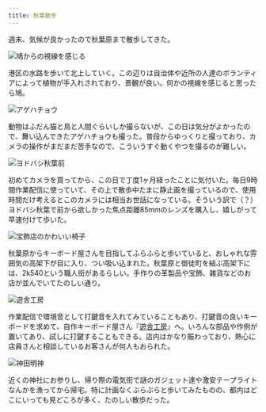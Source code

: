 ```yaml
---
title: 秋葉散歩
---
```

週末、気候が良かったので秋葉原まで散歩してきた。

![](https://lh6.googleusercontent.com/oYxCkvtvZn9juJhm6OxQJQnctgSgz2qABCYUHHYUaX0aD0VUOqjU_Vq7GFMdmFfQAcJb_uYj9tg5BDuT5meFW6kJLT0g4nNmZ-1XH8IvBgUMXexVSYDqyVZtEZM2Gt1CAe_Cr98AqrQuHxJeLtq1III "鳩からの視線を感じる")

港区の水路を歩いて北上していく。この辺りは自治体や近所の人達のボランティアによって植物が手入れされており、景観が良い。何かの視線を感じると思ったら鳩。

![](https://lh4.googleusercontent.com/fn17rVuw4LC1bbopU6Ie7GQmtvGxkxOfyd-EaY1-Qo-YaQVPLUJQEIPVpGhfkxK1GUaVF8DuJ2NOErA--i2x06Kyaqov2fa4W_5CAHhh0ULJR84iZt_v56Mso5HRFFC8n_FyiZPqHzrBYgJpMDj3tUI "アゲハチョウ")

動物はふだん猫と鳥と人間ぐらいしか撮らないが、この日は気分がよかったので、舞い込んできたアゲハチョウも撮った。普段からゆっくりと撮っており、カメラの操作がまだまだ苦手なので、こういうすぐ動くやつを撮るのが難しい。

![](https://lh3.googleusercontent.com/SZQ1Nr5AG8Jwxy5f8SjuFsLqRek3MzKTAlKBNJvE_FEfs3Cp3sLBox898bH9SxDNE4sIFYDDBa4_Qr_g0pXAuD9UGbuV6abwe5GN_grivbHqq6-SFIv6snd0QnC_UIv8vZ8JRpTfltZNFT_Vi61WV90 "ヨドバシ秋葉前")

初めてカメラを買ってから、この日で丁度1ヶ月経ったことに気付いた。毎日9時間作業配信に使っていて、その上で散歩中たまに静止画を撮っているので、使用時間だけ考えるとこのカメラには相当お世話になっている。そういう訳で（？）ヨドバシ秋葉で前から欲しかった焦点距離85mmのレンズを購入し、嬉しがって早速付けて歩いた。

![](https://lh5.googleusercontent.com/5LtvEINJgFplHO7XBoj-ZhNzHmD2gU3OKBJkJBcjYxkIXNK3aWNOlsq5MF9ll7Y5YHzmTC_eA5voqq6lYj6IV9e0d9GRfpC_8mR6r1CVmon9KddSHKZuPUIZ9zbbcWgGwpusgEuF6Q8DtYn3MxIBN2g "宝飾店のかわいい椅子")

秋葉原からキーボード屋さんを目指してふらふらと歩いていると、おしゃれな雰囲気の高架下が目に入り、つい吸い込まれた。秋葉原と御徒町を結ぶ高架下には、2k540という職人街があるらしい。手作りの革製品や宝飾、雑貨などのお店が並んでいてたのしい通り。

![](https://lh5.googleusercontent.com/EfqEy94pa4cWgR69prYa1u9OmuvOZz42cJtCedCBjEmL3xEOXLNyuUwvy26RRHKngf11nG_IGhkpg4hankz2IlyeasKPvI_pJ19eiycUiEFTuCs-e7JjqDd7ovU9Lrj5sVdCqu3ne7pUSmfa9vZo6LA "遊舎工房")

作業配信で環境音として打鍵音を入れてみていることもあり、打鍵音の良いキーボードを求めて、自作キーボード屋さん『[遊舎工房](https://yushakobo.jp/)』へ。いろんな部品や作例が置いてあり、試しに打鍵することもできる。店内はかなり賑わっており、熱心に店員さんと相談しているお客さんが何人もおられた。

![](https://lh6.googleusercontent.com/dc6CLN9A4clZ1RJMHvPGS77ZTtXo2AOPF9_2ykUJRdMrk-FyJkTxVWx9BSMDJYQr8abQSMNjBm-vK96zXR6F29uBG7zbZw64CwydgnTz9vmuQXUZI-sLrI3coWr87V3SrWqTlrizJjbf28nJHZwjiX4 "神田明神")

近くの神社にお参りし、帰り際の電気街で謎のガジェット達や激安テープライトなんかを漁ってから帰宅。特に計画なくぶらぶらと歩いてみたものの、都内はどこにいっても見どころが多く、たのしい散歩だった。
